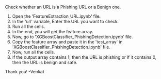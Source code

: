 Check whether an URL is a Phishing URL or a Benign one.
1) Open the 'FeatureExtraction_URL.ipynb' file.
2) In the 'url' variable, Enter the URL you want to check.
3) Run all the cells.
4) In the end, you will get the feature array.
5) Now, go to 'XGBoostClassifier_PhishingDetection.ipynb' file.
6) Copy the feature array and paste it in the 'test_array' in 'XGBoostClassifier_PhishingDetection.ipynb' file.
7) Now, run all the cells.
8) If the output array contains 1, then the URL is phishing or if it contains 0, then the URL is benign and safe.

Thank you!
-Venkat
